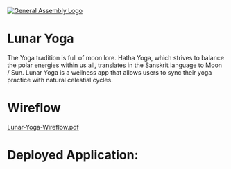 [![General Assembly Logo](https://camo.githubusercontent.com/1a91b05b8f4d44b5bbfb83abac2b0996d8e26c92/687474703a2f2f692e696d6775722e636f6d2f6b6538555354712e706e67)](https://generalassemb.ly/education/web-development-immersive)

# Lunar Yoga
The Yoga tradition is full of moon lore. Hatha Yoga, which strives to balance the polar energies within us all, translates in the Sanskrit language to Moon / Sun. Lunar Yoga is a wellness app that allows users to sync their yoga practice with natural celestial cycles.

# Wireflow
[Lunar-Yoga-Wireflow.pdf](https://github.com/rebeccafoltin/lunar-yoga-app-client/files/8508301/Lunar-Yoga-Wireflow.pdf)

# Deployed Application: 